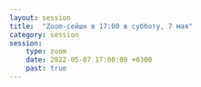 ```yaml
---
layout: session
title:  "Zoom-сейшн в 17:00 в cубботу, 7 мая"
category: session
session:
    type: zoom
    date: 2022-05-07 17:00:00 +0300
    past: true
---
```

